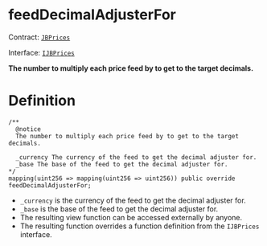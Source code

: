 # feedDecimalAdjusterFor

Contract: [`JBPrices`](../)

Interface: [`IJBPrices`](../../../interfaces/ijbprices.md)

**The number to multiply each price feed by to get to the target decimals.**

# Definition

```solidity
/** 
  @notice 
  The number to multiply each price feed by to get to the target decimals.

  _currency The currency of the feed to get the decimal adjuster for.
  _base The base of the feed to get the decimal adjuster for. 
*/
mapping(uint256 => mapping(uint256 => uint256)) public override feedDecimalAdjusterFor;
```

* `_currency` is the currency of the feed to get the decimal adjuster for.
* `_base` is the base of the feed to get the decimal adjuster for.
* The resulting view function can be accessed externally by anyone.
* The resulting function overrides a function definition from the `IJBPrices` interface.
